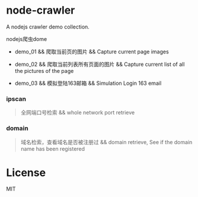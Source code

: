 # node-crawler

A nodejs crawler demo collection.

nodejs爬虫dome

- 	demo_01 && 爬取当前页的图片 && Capture current page images

- 	demo_02 && 爬取当前列表所有页面的图片 && Capture current list of all the pictures of the page

- 	demo_03 && 模拟登陆163邮箱 && Simulation Login 163 email

### ipscan

> 全网端口号检索 && whole network port retrieve

### domain

> 域名检索，查看域名是否被注册过 && domain retrieve, See if the domain name has been registered

# License

MIT
